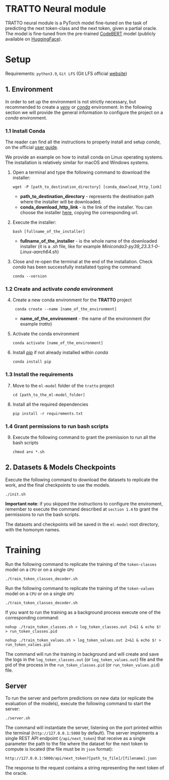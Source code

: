 # TRATTO Neural module

TRATTO neural module is a PyTorch model fine-tuned on the task of predicting the next token-class and the next token, given a partial oracle. 
The model is fine-tuned from the pre-trained [CodeBERT](https://huggingface.co/microsoft/codebert-base) model (publicly 
available on [HuggingFace](https://huggingface.co/)).

# Setup

Requirements: `python3.9`, `Git LFS` (Git LFS official [website](https://git-lfs.com/))

## 1. Environment

In order to set up the environment is not strictly necessary, but recommended to create a [_venv_](https://docs.python.org/3/library/venv.html) 
or [_conda_](https://docs.conda.io/en/latest/) environment. 
In the following section we will provide the general information to configure the project on a _conda_ environment.

### 1.1 Install Conda

The reader can find all the instructions to properly install and setup _conda_, on the official [user guide](https://docs.conda.io/projects/conda/en/stable/user-guide/install/index.html).

We provide an example on how to install conda on Linux operating systems. The installation is relatively similar for
macOS and Windows systems.

1. Open a terminal and type the following command to download the installer:
    ```shell
    wget -P [path_to_destination_directory] [conda_download_http_link]
    ```
    * **path_to_destination_directory** - represents the destination path where the installer will be downloaded.
    * **conda_download_http_link** - is the link of the installer. You can choose the installer [here](https://docs.conda.io/en/latest/miniconda.html#linux-installers), copying the corresponding url.

2. Execute the installer:
    ```shell
    bash [fullname_of_the_installer]
    ```
   * **fullname_of_the_installer** - is the whole name of the downloaded installer (it is a _.sh_ file, like for example
     _Miniconda3-py39_23.3.1-0-Linux-aarch64.sh_)

3. Close and re-open the terminal at the end of the installation. Check _conda_ has been successfully installated typing the command:
    ```shell
    conda --version
    ```

### 1.2 Create and activate _conda_ environment

4. Create a new conda environment for the **TRATTO** project
   ```shell
    conda create --name [name_of_the_environment]
    ```
   * **name_of_the_environment** - the name of the environment (for example _tratto_)

5. Activate the conda environment
    ```shell
    conda activate [name_of_the_environment]
    ```

6. Install [_pip_](https://pip.pypa.io/en/stable/) if not already installed within _conda_
    ```shell
    conda install pip
    ```

### 1.3 Install the requirements
  
7. Move to the `ml-model` folder of the `tratto` project
    ```shell
    cd [path_to_the_ml-model_folder]
    ```
    
8. Install all the required dependencies
    ```shell
    pip install -r requirements.txt
    ```

### 1.4 Grant permissions to run bash scripts

9. Execute the following command to grant the premission to run all the bash scripts
   ```shell
   chmod a+x *.sh
   ```

## 2. Datasets & Models Checkpoints

Execute the following command to download the datasets to replicate the work, and the final checkpoints to use the models.

   ```shell
   ./init.sh
   ```

**Important note**: if you skipped the instructions to configure the enviroment, remember to execute the command described
at `section 1.4` to grant the permissions to run the bash scripts.

The datasets and checkpoints will be saved in the `ml-model` root directory, with the homonym names.

# Training

Run the following command to replicate the training of the `token-classes` model on a `CPU` or on a single `GPU`
    
   ```shell
   ./train_token_classes_decoder.sh
   ```

Run the following command to replicate the training of the `token-values` model on a `CPU` or on a single `GPU`
    
   ```shell
   ./train_token_classes_decoder.sh
   ```


If you want to run the training as a background process execute one of the corresponding command:

   ```shell
   nohup ./train_token_classes.sh > log_token_classes.out 2>&1 & echo $! > run_token_classes.pid
   ```
   
   ```shell
   nohup ./train_token_values.sh > log_token_values.out 2>&1 & echo $! > run_token_values.pid
   ```

The command will run the training in background and will create and save the logs in the `log_token_classes.out`  (or `log_token_values.out`)
file and the pid of the process in the `run_token_classes.pid` (or `run_token_values.pid`) file.


## Server

To run the server and perform predictions on new data (or replicate the evaluation of the models), execute the following
command to start the server:

   ```shell
   ./server.sh
   ```

The command will instantiate the server, listening on the port printed within the terminal (`http://127.0.0.1:5000` by default).
The server implements a single REST API endpoint (`/api/next_token`) that receive as a single parameter the path to the file
where the dataset for the next token to compute is located (the file must be in `json` format):

   ```http request
   http://127.0.0.1:5000/api/next_token?[path_to_file]/[filename].json
   ```

The response to the request contains a string representing the next token of the oracle.